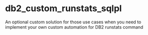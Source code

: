 # db2_custom_runstats_sqlpl
An optional custom solution for those use cases when you need to implement your own custom automation for DB2 runstats command
